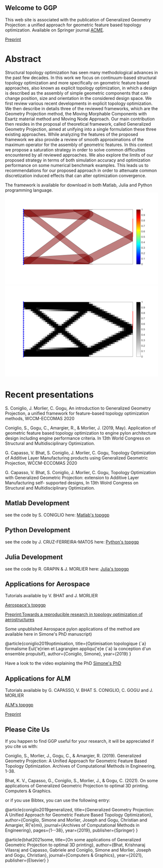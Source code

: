 ## Welcome to GGP

This web site is associated with the publication of Generalized Geometry Projection: a unified approach for geometric feature based topology optimization. Available on Springer journal [ACME](https://link.springer.com/article/10.1007/s11831-019-09362-8). 

[Preprint](https://hal.archives-ouvertes.fr/hal-02358693/document)

# Abstract
Structural topology optimization has seen many methodological advances in the past few decades. In this work we focus on continuum-based structural topology optimization and more specifically on geometric feature based approaches, also known as explicit topology optimization, in which a design is described as the assembly of simple geometric components that can change position, size and orientation in the considered design space. We first review various recent developments in explicit topology optimization. We then describe in details three of the reviewed frameworks, which are the Geometry Projection method, the Moving Morphable Components with Esartz material method and Moving Node Approach. Our main contribution then resides in the proposal of theoretical framework, called Generalized Geometry Projection, aimed at unifying into a single formulation these three existing approaches. While analyzing the features of the proposed framework we also provide a review of smooth approximations of the maximum operator for the assembly of geometric features. In this context we propose a saturation strategy in order to solve common difficulties encountered by all reviewed approaches. We also explore the limits of our proposed strategy in terms of both simulation accuracy and optimization performance on some numerical benchmark examples. This leads us to recommendations for our proposed approach in order to attenuate common discretization induced effects that can alter optimization convergence.

The framework is available for download in both Matlab, Julia and Python programming language.
![Example of component plot](26d.png)
![Example of density plot](26e.png)

# Recent presentations 

S. Coniglio, J. Morlier, C. Gogu, An introduction to Generalized Geometry Projection, a unified framework for feature-based topology optimization methods, WCCM-ECCOMAS 2020

Coniglio, S., Gogu, C., Amargier, R., & Morlier, J. (2019, May). Application of geometric feature based topology optimization to engine pylon architecture design including engine performance criteria. In 13th World Congress on Structural and Multidisciplinary Optimization.

G. Capasso, V. Bhat, S. Coniglio, J. Morlier, C. Gogu, Topology Optimization of Additive Layer Manufacturing products using Generalized Geometric Projection, WCCM-ECCOMAS 2020

G. Capasso, V. Bhat, S. Coniglio, J. Morlier, C. Gogu, Topology Optimization with Generalized Geometric Projection: extension to Additive Layer Manufacturing self- supported designs, In 13th Wolrd Congress on Structural and Multidisciplinary Optimization.


## Matlab Development 

see the code by S. CONIGLIO here:
[Matlab's topggp](https://github.com/topggp/GGP-Matlab)

## Python Development 

see the code by J. CRUZ-FERREIRA-MATOS here:
[Python's topggp](https://github.com/topggp/GGP-Python)

## Julia Development 

see the code by R. GRAPIN & J. MORLIER here:
[Julia's topggp](https://github.com/topggp/GGP-JULIA)


## Applications for Aerospace 

Tutorials available by V. BHAT and J. MORLIER

[Aerospace's topggp](https://github.com/topggp/GGP-Applications-for-Aerospace)

[Preprint:Towards a reproducible research in topology optimization of aerostructures](https://github.com/topggp/GGP-Applications-for-Aerospace/blob/main/CSMA2022-2.pdf)

Some unpublished Aerospace pylon applications of the method are available here in Simone's PhD manuscript)

@article{coniglio2019optimisation,
  title={Optimisation topologique {\`a} formalisme Eul{\'e}rien et Lagrangien appliqu{\'e}e {\`a} la conception d'un ensemble propulsif},
  author={Coniglio, Simone},
  year={2019}
}

Have a look to the video explaining the PhD [Simone's PhD](https://www.youtube.com/watch?v=pPm3LrmBew4) 


## Applications for ALM  

Tutorials  available by G. CAPASSO, V. BHAT S. CONIGLIO, C. GOGU and J. MORLIER

[ALM's topggp](https://github.com/topggp/GGP-for-Additive-Manufacturing)

[Preprint](https://hal.archives-ouvertes.fr/hal-03381445/document)



## Please Cite Us

If you happen to find GGP useful for your research, it will be appreciated if you cite us with:

Coniglio, S., Morlier, J., Gogu, C., & Amargier, R. (2019). Generalized Geometry Projection: A Unified Approach for Geometric Feature Based Topology Optimization. Archives of Computational Methods in Engineering, 1-38.

Bhat, K. V., Capasso, G., Coniglio, S., Morlier, J., & Gogu, C. (2021). On some applications of Generalized Geometric Projection to optimal 3D printing. Computers & Graphics.

or if you use Bibtex, you can use the following entry:

@article{coniglio2019generalized,
  title={Generalized Geometry Projection: A Unified Approach for Geometric Feature Based Topology Optimization},
  author={Coniglio, Simone and Morlier, Joseph and Gogu, Christian and Amargier, R{\'e}mi},
  journal={Archives of Computational Methods in Engineering},
  pages={1--38},
  year={2019},
  publisher={Springer}
}

@article{bhat2021some,
  title={On some applications of Generalized Geometric Projection to optimal 3D printing},
  author={Bhat, Krishnaraj Vilasraj and Capasso, Gabriele and Coniglio, Simone and Morlier, Joseph and Gogu, Christian},
  journal={Computers \& Graphics},
  year={2021},
  publisher={Elsevier}
}



